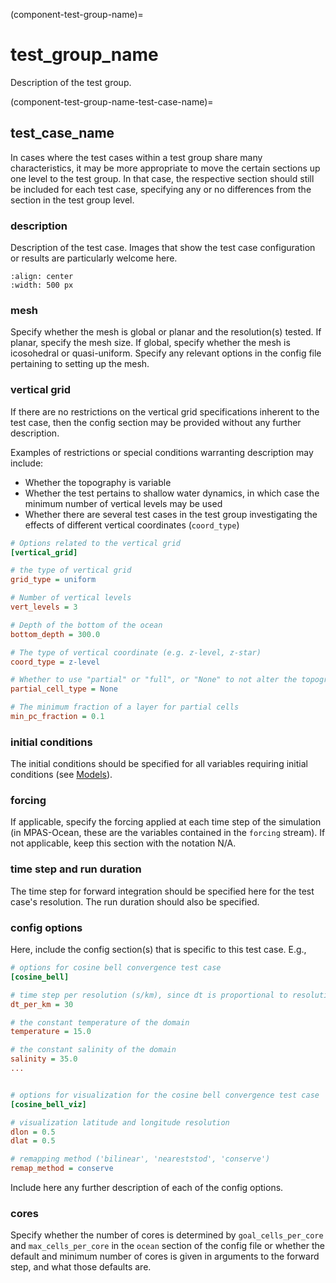 (component-test-group-name)=

# test_group_name

Description of the test group.

(component-test-group-name-test-case-name)=

## test_case_name

In cases where the test cases within a test group share many characteristics,
it may be more appropriate to move the certain sections up one level to the
test group. In that case, the respective section should still be included for
each test case, specifying any or no differences from the section in the test
group level.

### description

Description of the test case. Images that show the test case configuration or
results are particularly welcome here.

```{image} images/cosine_bell_convergence.png
:align: center
:width: 500 px
```

### mesh

Specify whether the mesh is global or planar and the resolution(s) tested. If
planar, specify the mesh size. If global, specify whether the mesh is
icosohedral or quasi-uniform. Specify any relevant options in the config file
pertaining to setting up the mesh.

### vertical grid

If there are no restrictions on the vertical grid specifications inherent to
the test case, then the config section may be provided without any further
description.

Examples of restrictions or special conditions warranting description may
include:

* Whether the topography is variable
* Whether the test pertains to shallow water dynamics, in which case the
minimum number of vertical levels may be used
* Whether there are several test cases in the test group investigating the
effects of different vertical coordinates (`coord_type`)

```cfg
# Options related to the vertical grid
[vertical_grid]

# the type of vertical grid
grid_type = uniform

# Number of vertical levels
vert_levels = 3

# Depth of the bottom of the ocean
bottom_depth = 300.0

# The type of vertical coordinate (e.g. z-level, z-star)
coord_type = z-level

# Whether to use "partial" or "full", or "None" to not alter the topography
partial_cell_type = None

# The minimum fraction of a layer for partial cells
min_pc_fraction = 0.1
```

### initial conditions

The initial conditions should be specified for all variables requiring
initial conditions (see
[Models](https://e3sm-project.github.io/polaris/main/developers_guide/ocean/models/index.html)).

### forcing

If applicable, specify the forcing applied at each time step of the simulation
(in MPAS-Ocean, these are the variables contained in the `forcing` stream).
If not applicable, keep this section with the notation N/A.

### time step and run duration

The time step for forward integration should be specified here for the test
case's resolution. The run duration should also be specified.

### config options

Here, include the config section(s) that is specific to this test case. E.g.,

```cfg
# options for cosine bell convergence test case
[cosine_bell]

# time step per resolution (s/km), since dt is proportional to resolution
dt_per_km = 30

# the constant temperature of the domain
temperature = 15.0

# the constant salinity of the domain
salinity = 35.0
...


# options for visualization for the cosine bell convergence test case
[cosine_bell_viz]

# visualization latitude and longitude resolution
dlon = 0.5
dlat = 0.5

# remapping method ('bilinear', 'neareststod', 'conserve')
remap_method = conserve
```

Include here any further description of each of the config options.

### cores

Specify whether the number of cores is determined by `goal_cells_per_core` and
`max_cells_per_core` in the `ocean` section of the config file or whether the
default and minimum number of cores is given in arguments to the forward step,
and what those defaults are.
